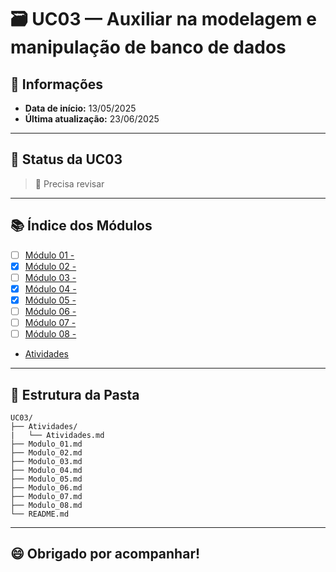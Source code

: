 # 🗃️ UC03 — Auxiliar na modelagem e manipulação de banco de dados

## 📅 Informações
- **Data de início:** 13/05/2025
- **Última atualização:** 23/06/2025

---

## 📌 Status da UC03
> 🔁 Precisa revisar

---

## 📚 Índice dos Módulos

- [ ] [Módulo 01 - ](./)
- [x] [Módulo 02 - ](./)
- [ ] [Módulo 03 - ](./)
- [x] [Módulo 04 - ](./)
- [x] [Módulo 05 - ](./)
- [ ] [Módulo 06 - ](./)
- [ ] [Módulo 07 - ](./)
- [ ] [Módulo 08 - ](./)

- [Atividades](./Atividades/Atividades.md)

---

## 📁 Estrutura da Pasta

```
UC03/
├── Atividades/
|   └── Atividades.md
├── Modulo_01.md
├── Modulo_02.md
├── Modulo_03.md
├── Modulo_04.md
├── Modulo_05.md
├── Modulo_06.md
├── Modulo_07.md
├── Modulo_08.md
└── README.md
```

---

## 😄 Obrigado por acompanhar!